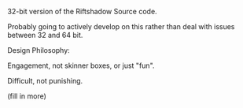 32-bit version of the Riftshadow Source code.  

Probably going to actively develop on this rather than deal with issues between 32 and 64 bit.

Design Philosophy:

Engagement, not skinner boxes, or just "fun".

Difficult, not punishing.

(fill in more)
